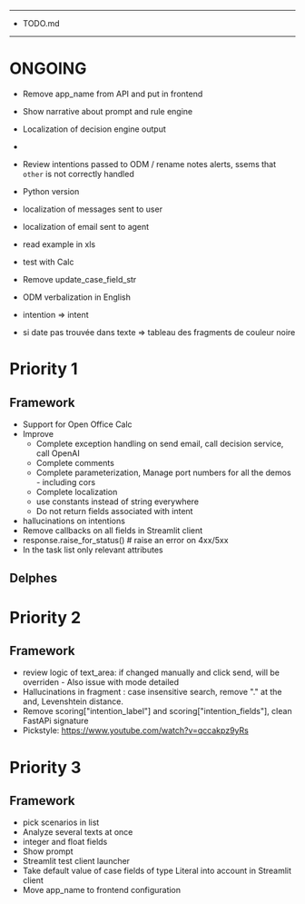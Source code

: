 *********
* TODO.md
*********

# ONGOING
- Remove app_name from API and put in frontend
- Show narrative about prompt and rule engine
- Localization of decision engine output
- 
- Review intentions passed to ODM / rename notes alerts, ssems that `other` is not correctly handled 
- Python version
- localization of messages sent to user
- localization of email sent to agent
- read example in xls
- test with Calc
- Remove update_case_field_str

- ODM verbalization in English
- intention => intent
- si date pas trouvée dans texte => tableau des fragments de couleur noire

# Priority 1
## Framework
- Support for Open Office Calc
- Improve
  - Complete exception handling on send email, call decision service, call OpenAI
  - Complete comments
  - Complete parameterization, Manage port numbers for all the demos - including cors
  - Complete localization
  - use constants instead of string everywhere
  - Do not return fields associated with intent
- hallucinations on intentions
- Remove callbacks on all fields in Streamlit client
- response.raise_for_status()              # raise an error on 4xx/5xx
- In the task list only relevant attributes
## Delphes

# Priority 2
## Framework
- review logic of text_area: if changed manually and click send, will be overriden - Also issue with mode detailed
- Hallucinations in fragment : case insensitive search, remove "." at the and, Levenshtein distance.
- Remove scoring["intention_label"] and scoring["intention_fields"], clean FastAPi signature
- Pickstyle: https://www.youtube.com/watch?v=qccakpz9yRs

# Priority 3
## Framework
- pick scenarios in list
- Analyze several texts at once
- integer and float fields
- Show prompt
- Streamlit test client launcher
- Take default value of case fields of type Literal into account in Streamlit client
- Move app_name to frontend configuration